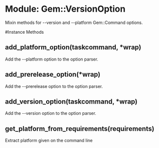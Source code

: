 # Module: Gem::VersionOption
    

Mixin methods for --version and --platform Gem::Command options.



#Instance Methods
## add_platform_option(taskcommand, *wrap) [](#method-i-add_platform_option)
Add the --platform option to the option parser.

## add_prerelease_option(*wrap) [](#method-i-add_prerelease_option)
Add the --prerelease option to the option parser.

## add_version_option(taskcommand, *wrap) [](#method-i-add_version_option)
Add the --version option to the option parser.

## get_platform_from_requirements(requirements) [](#method-i-get_platform_from_requirements)
Extract platform given on the command line

